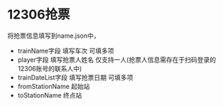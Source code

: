 # 12306抢票
将抢票信息填写到name.json中，
- trainName字段 填写车次 可填多项
- player字段 填写抢票人姓名  仅支持一人(抢票人信息需存在于扫码登录的12306账号的联系人中)
- trainDateList字段 填写抢票日期 可填多项
- fromStationName  起始站
- toStationName 终点站











